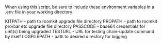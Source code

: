 When using this script, be sure to include these environment variables in a .env file in your working directory

KITPATH - path to roomkit upgrade file directory
PROPATH - path to roomkit pro/bar etc upgrade file directory
PASSCODE - base64 credentials for unit(s) being upgraded
TESTURL - URL for testing chain-update command by itself
LOGFILEPATH - path to desired directory for logging